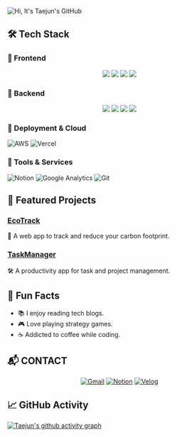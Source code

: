 ![Hi, It's Taejun's GitHub](https://capsule-render.vercel.app/api?type=waving&color=gradient&height=300&section=header&text=Welcome%20to%20Taejun's%20World!&fontSize=45&fontAlign=50&fontAlignY=40&desc=Frontend%20Dev%20|%20Backend%20Enthusiast&descAlign=50&descAlignY=70&descSize=20)



## 🛠 Tech Stack

### 🌟 Frontend
<div align="center">
  <img src="https://img.shields.io/badge/React-61DAFB?style=for-the-badge&logo=react&logoColor=black" />
  <img src="https://img.shields.io/badge/HTML-E34F26?style=for-the-badge&logo=html5&logoColor=white" />
  <img src="https://img.shields.io/badge/CSS-1572B6?style=for-the-badge&logo=css3&logoColor=white" />
  <img src="https://img.shields.io/badge/JavaScript-F7DF1E?style=for-the-badge&logo=javascript&logoColor=black" />
</div>

### 🌟 Backend
<div align="center">
  <img src="https://img.shields.io/badge/Java-007396?style=for-the-badge&logo=java&logoColor=white" />
  <img src="https://img.shields.io/badge/Spring-6DB33F?style=for-the-badge&logo=spring&logoColor=white" />
  <img src="https://img.shields.io/badge/Python-3776AB?style=for-the-badge&logo=python&logoColor=white" />
  <img src="https://img.shields.io/badge/SQL-4479A1?style=for-the-badge&logo=postgresql&logoColor=white" />
</div>

### 🌟 Deployment & Cloud
![AWS](https://img.shields.io/badge/-AWS-232F3E?style=flat-square&logo=amazon-aws&logoColor=white)
![Vercel](https://img.shields.io/badge/-Vercel-000000?style=flat-square&logo=vercel&logoColor=white)

### 🌟 Tools & Services
![Notion](https://img.shields.io/badge/-Notion-000000?style=flat-square&logo=notion&logoColor=white)
![Google Analytics](https://img.shields.io/badge/-Google%20Analytics-E37400?style=flat-square&logo=google-analytics&logoColor=white)
![Git](https://img.shields.io/badge/-Git-F05032?style=flat-square&logo=git&logoColor=white)



## 🚀 Featured Projects

### [EcoTrack](https://github.com/taejun0/ecotrack)
🌱 A web app to track and reduce your carbon footprint.

### [TaskManager](https://github.com/taejun0/taskmanager)
🛠 A productivity app for task and project management.



## 🌟 Fun Facts
- 📚 I enjoy reading tech blogs.
- 🎮 Love playing strategy games.
- ☕ Addicted to coffee while coding.



## 📬 CONTACT

<div align="center">
  <a href="mailto:ohtaetaejun@gmail.com"><img src="https://img.shields.io/badge/Gmail-D14836?style=for-the-badge&logo=gmail&logoColor=white" alt="Gmail"></a>
  <a href="https://sun-lion-6a8.notion.site/165d2e24d08b80d6a99dc1bda370775c?pvs=4"><img src="https://img.shields.io/badge/Portfolio-000000?style=for-the-badge&logo=notion&logoColor=white" alt="Notion"></a>
  <a href="https://velog.io/@taejun0/posts"><img src="https://img.shields.io/badge/Velog-20C997?style=for-the-badge&logo=velog&logoColor=white" alt="Velog"></a>
</div>



## 📈 GitHub Activity

[![Taejun's github activity graph](https://github-readme-activity-graph.vercel.app/graph?username=taejun0&theme=dracula)](https://github.com/ashutosh00710/github-readme-activity-graph)
